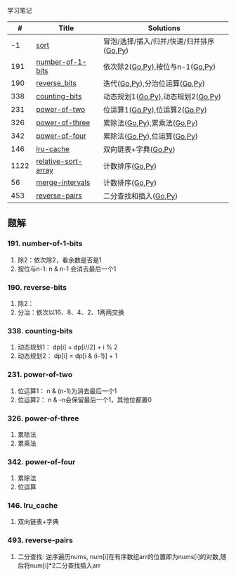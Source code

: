 学习笔记


|#|Title|Solutions|
|---|---|------|
|-1|[sort](sort) | 冒泡/选择/插入/归并/快速/归并排序([Go](../Week_08/sort/sort.go),[Py](../Week_08/sort/sort.py))|
|191|[number-of-1-bits](https://leetcode-cn.com/problems/number-of-1-bits) | 依次除2([Go](../Week_08/191/number_of_1_bits.go),[Py](../Week_08/191/number_of_1_bits.py)),按位与n-1([Go](../Week_08/191/number_of_1_bits2.go),[Py](../Week_08/191/number_of_1_bits2.py))|
|190|[reverse_bits](https://leetcode-cn.com/problems/reverse_bits) | 迭代([Go](../Week_08/190/reverse_bits.go),[Py](../Week_08/190/reverse_bits.py)),分治位运算([Go](../Week_08/190/reverse_bits2.go),[Py](../Week_08/190/reverse_bits2.py))|
|338|[counting-bits](https://leetcode-cn.com/problems/counting-bits) | 动态规划1([Go](../Week_08/338/counting_bits.go),[Py](../Week_08/338/counting_bits.py)),动态规划2([Go](../Week_08/338/counting_bits2.go),[Py](../Week_08/338/counting_bits2.py))|
|231|[power-of-two](https://leetcode-cn.com/problems/power-of-two) | 位运算1([Go](../Week_08/231/power_of_two.go),[Py](../Week_08/231/power_of_two.py)),位运算2([Go](../Week_08/231/power_of_two2.go),[Py](../Week_08/231/power_of_two2.py))|
|326|[power-of-three](https://leetcode-cn.com/problems/power-of-three) | 累除法([Go](../Week_08/326/power_of_three.go),[Py](../Week_08/326/power_of_three.py)),累乘法([Go](../Week_08/326/power_of_three2.go),[Py](../Week_08/326/power_of_three2.py))|
|342|[power-of-four](https://leetcode-cn.com/problems/power-of-four) | 累除法([Go](../Week_08/342/power_of_four.go),[Py](../Week_08/342/power_of_four.py)),位运算([Go](../Week_08/342/power_of_four2.go),[Py](../Week_08/342/power_of_four2.py))|
|146|[lru-cache](https://leetcode-cn.com/problems/lru-cache) | 双向链表+字典([Go](../Week_08/146/lru_cache.go),[Py](../Week_08/146/lru_cache.py))|
|1122|[relative-sort-array](https://leetcode-cn.com/problems/relative-sort-array)| 计数排序([Go](../Week_08/1122/relative_sort_array.go),[Py](../Week_08/1122/relative_sort_array.py))|
|56|[merge-intervals](https://leetcode-cn.com/problems/merge-intervals)| 计数排序([Go](../Week_08/56/merge_intervals.go),[Py](../Week_08/56/merge_intervals.py))|
|453|[reverse-pairs](https://leetcode-cn.com/problems/reverse-pairs)| 二分查找和插入([Go](../Week_08/493/reverse_pairs.go),[Py](../Week_08/493/reverse_pairs.py))|



## 题解

### 191. number-of-1-bits

1. 除2：依次除2，看余数是否是1 
2. 按位与n-1: n & n-1 会消去最后一个1

### 190. reverse-bits

1. 除2：
2. 分治：依次以16、8、4、2、1两两交换

### 338. counting-bits

1. 动态规划1： dp[i] = dp[i//2] + i % 2
2. 动态规划2： dp[i] = dp[i & (i-1)] + 1

### 231. power-of-two

1. 位运算1：  n & (n-1)为消去最后一个1
2. 位运算2： n & -n会保留最后一个1，其他位都置0

### 326. power-of-three

1. 累除法
2. 累乘法

### 342. power-of-four

1. 累除法
2. 位运算

### 146. lru_cache

1. 双向链表+字典


### 493. reverse-pairs

1. 二分查找: 逆序遍历nums, num[i]在有序数组arr的位置即为nums[i]的对数,随后将num[i]*2二分查找插入arr
